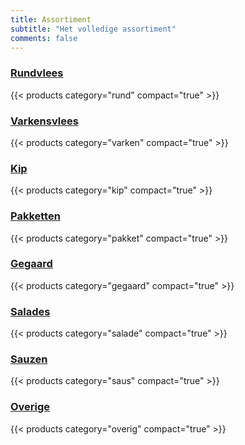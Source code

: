 ```yaml
---
title: Assortiment
subtitle: "Het volledige assortiment"
comments: false
---
```


### [Rundvlees](/page/rund)

{{< products category="rund" compact="true" >}}

### [Varkensvlees](/page/varken)

{{< products category="varken" compact="true" >}}

### [Kip](/page/kip)

{{< products category="kip" compact="true" >}}

### [Pakketten](/page/pakket)

{{< products category="pakket" compact="true" >}}

### [Gegaard](/page/gegaard)

{{< products category="gegaard" compact="true" >}}

### [Salades](/page/salade)

{{< products category="salade" compact="true" >}}

### [Sauzen](/page/saus)

{{< products category="saus" compact="true" >}}

### [Overige](/page/overig)

{{< products category="overig" compact="true" >}}

